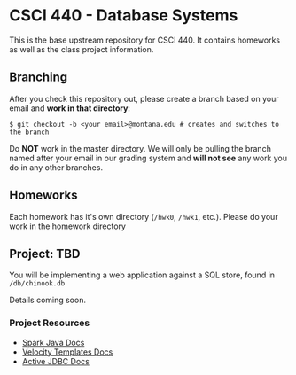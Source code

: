 # CSCI 440 - Database Systems

This is the base upstream repository for CSCI 440.  It contains homeworks as well as the class project 
information.

## Branching

After you check this repository out, please create a branch based on your email and **work in that
directory**:

```shell script
$ git checkout -b <your email>@montana.edu # creates and switches to the branch
```

Do **NOT** work in the master directory.  We will only be pulling the branch named after your email
in our grading system and **will not see** any work you do in any other branches.

## Homeworks

Each homework has it's own directory (`/hwk0`, `/hwk1`, etc.).  Please do your work in the homework directory

## Project: TBD

You will be implementing a web application against a SQL store, found in `/db/chinook.db`

Details coming soon.

### Project Resources

* [Spark Java Docs](http://sparkjava.com/documentation)
* [Velocity Templates Docs](https://velocity.apache.org/engine/2.2/user-guide.html#loops)
* [Active JDBC Docs](https://javalite.io/activejdbc)

